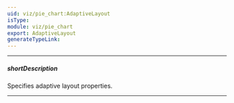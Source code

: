 ```yaml
---
uid: viz/pie_chart:AdaptiveLayout
isType: 
module: viz/pie_chart
export: AdaptiveLayout
generateTypeLink: 
---
```

---
##### shortDescription
Specifies adaptive layout properties.

---
<!--
The adaptive layout enables the UI component to hide optional elements if they do not fit in the container. Elements are hidden in the following sequence:

1. [Title](/api-reference/10%20UI%20Components/dxPieChart/1%20Configuration/title.md '{basewidgetpath}/Configuration/title')
2. [Export menu icon](/api-reference/10%20UI%20Components/BaseWidget/1%20Configuration/export '{basewidgetpath}/Configuration/export')
3. [Legend](/api-reference/10%20UI%20Components/dxPieChart/1%20Configuration/legend '{basewidgetpath}/Configuration/legend')
4. [Point labels](/api-reference/10%20UI%20Components/dxPieChart/5%20Series%20Types/CommonPieChartSeries/label '{basewidgetpath}/Configuration/commonSeriesSettings/label') (can be saved by setting the **adaptiveLayout**.[keepLabels](/api-reference/10%20UI%20Components/dxPieChart/1%20Configuration/adaptiveLayout/keepLabels.md '{basewidgetpath}/Configuration/adaptiveLayout#keepLabels') property to **true**)

Use the **height** and **width** properties in the **adaptiveLayout** object to specify the minimum container size at which the layout begins to adapt.

&lt;a href="https://jsfiddle.net/ChartJS/2arphpsx/" class="button orange small fix-width-155" style="margin-right: 20px;" target="_blank"&gt;View Demo on JSFiddle&lt;/a&gt;

#####See Also#####
- [Adaptive Layout](/concepts/05%20UI%20Components/PieChart/89%20Adaptive%20Layout.md '/Documentation/Guide/UI_Components/PieChart/Adaptive_Layout/')
-->